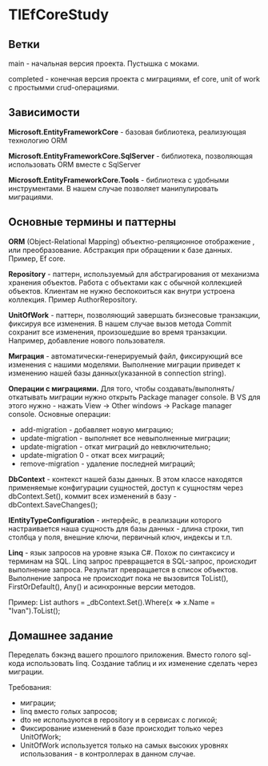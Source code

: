 # TlEfCoreStudy

## Ветки

main - начальная версия проекта. Пустышка с моками.

completed - конечная версия проекта с миграциями, ef core, unit of work с простымми crud-операциями.

## Зависимости

**Microsoft.EntityFrameworkCore** - базовая библиотека, реализующая технологию ORM

**Microsoft.EntityFrameworkCore.SqlServer** - библиотека, позволяющая использовать ORM вместе с SqlServer

**Microsoft.EntityFrameworkCore.Tools** - библиотека с удобными инструментами. В нашем случае позволяет манипулировать миграциями.

## Основные термины и паттерны

**ORM** (Object-Relational Mapping)  объектно-реляционное  отображение , или преобразование. Абстракция при обращении к базе данных. Пример, Ef core.

**Repository** - паттерн, используемый для абстрагирования от механизма хранения объектов. Работа с объектами как с обычной коллекцией объектов. Клиентам не нужно беспокоиться как внутри устроена коллекция. Пример AuthorRepository.

**UnitOfWork** - паттерн, позволяющий завершать бизнесовые транзакции, фиксируя все изменения. В нашем случае вызов метода Commit сохранит все изменения, произошедшие во время транзакции. Например, добавление нового пользователя.

**Миграция** - автоматически-генерируемый файл, фиксирующий все изменения с нашими моделями. Выполнение миграции приведет к изменению нашей базы данных(указанной в connection string).

**Операции с миграциями.** Для того, чтобы создавать/выполнять/откатывать миграции нужно открыть Package manager console. В VS для этого нужно - нажать View -> Other windows -> Package manager console.
Основные операции:

- add-migration <migration-name> - добавляет новую миграцию;
- update-migration - выполняет все невыполненные миграции;
- update-migration <migration-name> - откат миграций до <migration-name> невключительно;
- update-migration 0 - откат всех миграций;
- remove-migration - удаление последней миграций;

**DbContext** - контекст нашей базы данных. В этом классе находятся применяемые конфигурации сущностей, доступ к сущностям через dbContext.Set<Entity>(), коммит всех изменений в базу - dbContext.SaveChanges();

**IEntityTypeConfiguration<Entity>** - интерфейс, в реализации которого настраивается наша сущность для базы данных - длина строки, тип столбца у поля, внешние ключи, первичный ключ, индексы и т.п.

**Linq** - язык запросов на уровне языка C#. Похож по синтаксису и терминам на SQL.
Linq запрос превращается в SQL-запрос, происходит выполнение запроса. Результат превращается в список объектов. Выполнение запроса не происходит пока не вызовится ToList(), FirstOrDefault(), Any() и асинхронные версии методов.

Пример:
List<Author> authors = _dbContext.Set<Author>().Where(x => x.Name = "Ivan").ToList();

## Домашнее задание

Переделать бэкэнд вашего прошлого приложения. Вместо голого sql-кода использовать linq. Создание таблиц и их изменение сделать через миграции.

Требования:

- миграции;
- linq вместо голых запросов;
- dto не используются в repository и в сервисах с логикой;
- Фиксирование изменений в базе происходит только через UnitOfWork;
- UnitOfWork  используется только на самых высоких уровнях использования - в контроллерах в данном случае.